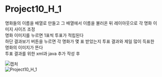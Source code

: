 # Project10_H_1

명화들의 이름을 배열로 만들고 그 배열에서 이름을 불러온 뒤 레이아웃으로 각 명화 이미지 사이즈 조정   
명화 이미지를 누르면 1표씩 투표가 적립된다   
하단 결과보기 버튼을 누르면 각 명화가 몇 표 받았는지 투표 결과와 제일 많이 득표한 명화의 이미지가 뜬다   
투표 결과를 위한 xml과 java 추가 작성 후 

![캡처](https://user-images.githubusercontent.com/37572367/88145102-e45eb880-cc34-11ea-95d4-852b07199b90.PNG)   
![Project10_H_1](https://user-images.githubusercontent.com/37572367/88145489-71097680-cc35-11ea-9a95-a4f49eba47e5.PNG)

